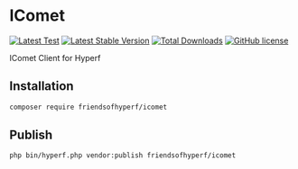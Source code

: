 # IComet

[![Latest Test](https://github.com/friendsofhyperf/icomet/workflows/tests/badge.svg)](https://github.com/friendsofhyperf/icomet/actions)
[![Latest Stable Version](https://poser.pugx.org/friendsofhyperf/icomet/version.png)](https://packagist.org/packages/friendsofhyperf/icomet)
[![Total Downloads](https://poser.pugx.org/friendsofhyperf/icomet/d/total.png)](https://packagist.org/packages/friendsofhyperf/icomet)
[![GitHub license](https://img.shields.io/github/license/friendsofhyperf/icomet)](https://github.com/friendsofhyperf/icomet)

IComet Client for Hyperf

## Installation

```bash
composer require friendsofhyperf/icomet
```

## Publish

```bash
php bin/hyperf.php vendor:publish friendsofhyperf/icomet
```

